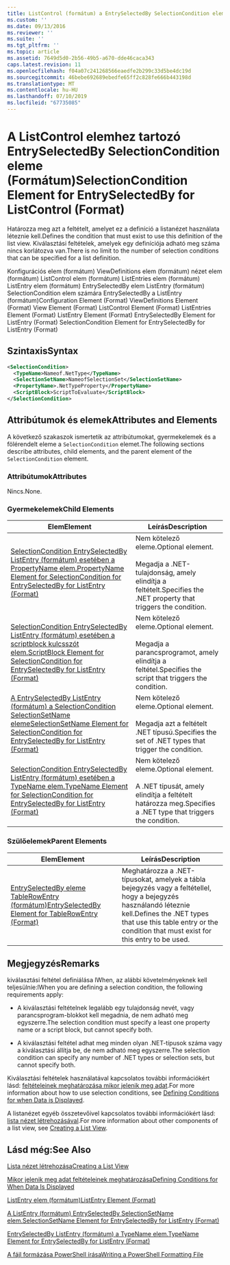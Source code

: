 ```yaml
---
title: ListControl (formátum) a EntrySelectedBy SelectionCondition eleme |} A Microsoft Docs
ms.custom: ''
ms.date: 09/13/2016
ms.reviewer: ''
ms.suite: ''
ms.tgt_pltfrm: ''
ms.topic: article
ms.assetid: 7649d5d0-2b56-49b5-a670-dde46caca343
caps.latest.revision: 11
ms.openlocfilehash: f04a07c241268566eaedfe2b299c33d5be4dc19d
ms.sourcegitcommit: 46bebe692689ebedfe65ff2c828fe666b443198d
ms.translationtype: MT
ms.contentlocale: hu-HU
ms.lasthandoff: 07/10/2019
ms.locfileid: "67735085"
---
```

# <a name="selectioncondition-element-for-entryselectedby-for-listcontrol-format"></a><span data-ttu-id="e5513-102">A ListControl elemhez tartozó EntrySelectedBy SelectionCondition eleme (Formátum)</span><span class="sxs-lookup"><span data-stu-id="e5513-102">SelectionCondition Element for EntrySelectedBy for ListControl (Format)</span></span>

<span data-ttu-id="e5513-103">Határozza meg azt a feltételt, amelyet ez a definíció a listanézet használata léteznie kell.</span><span class="sxs-lookup"><span data-stu-id="e5513-103">Defines the condition that must exist to use this definition of the list view.</span></span> <span data-ttu-id="e5513-104">Kiválasztási feltételek, amelyek egy definíciója adható meg száma nincs korlátozva van.</span><span class="sxs-lookup"><span data-stu-id="e5513-104">There is no limit to the number of selection conditions that can be specified for a list definition.</span></span>

<span data-ttu-id="e5513-105">Konfigurációs elem (formátum) ViewDefinitions elem (formátum) nézet elem (formátum) ListControl elem (formátum) ListEntries elem (formátum) ListEntry elem (formátum) EntrySelectedBy elem ListEntry (formátum) SelectionCondition elem számára EntrySelectedBy a ListEntry (formátum)</span><span class="sxs-lookup"><span data-stu-id="e5513-105">Configuration Element (Format) ViewDefinitions Element (Format) View Element (Format) ListControl Element (Format) ListEntries Element (Format) ListEntry Element (Format) EntrySelectedBy Element for ListEntry (Format) SelectionCondition Element for EntrySelectedBy for ListEntry (Format)</span></span>

## <a name="syntax"></a><span data-ttu-id="e5513-106">Szintaxis</span><span class="sxs-lookup"><span data-stu-id="e5513-106">Syntax</span></span>

```xml
<SelectionCondition>
  <TypeName>Nameof.NetType</TypeName>
  <SelectionSetName>NameofSelectionSet</SelectionSetName>
  <PropertyName>.NetTypeProperty</PropertyName>
  <ScriptBlock>ScriptToEvaluate</ScriptBlock>
</SelectionCondition>
```

## <a name="attributes-and-elements"></a><span data-ttu-id="e5513-107">Attribútumok és elemek</span><span class="sxs-lookup"><span data-stu-id="e5513-107">Attributes and Elements</span></span>

<span data-ttu-id="e5513-108">A következő szakaszok ismertetik az attribútumokat, gyermekelemek és a fölérendelt eleme a `SelectionCondition` elemet.</span><span class="sxs-lookup"><span data-stu-id="e5513-108">The following sections describe attributes, child elements, and the parent element of the `SelectionCondition` element.</span></span>

### <a name="attributes"></a><span data-ttu-id="e5513-109">Attribútumok</span><span class="sxs-lookup"><span data-stu-id="e5513-109">Attributes</span></span>

<span data-ttu-id="e5513-110">Nincs.</span><span class="sxs-lookup"><span data-stu-id="e5513-110">None.</span></span>

### <a name="child-elements"></a><span data-ttu-id="e5513-111">Gyermekelemek</span><span class="sxs-lookup"><span data-stu-id="e5513-111">Child Elements</span></span>

|<span data-ttu-id="e5513-112">Elem</span><span class="sxs-lookup"><span data-stu-id="e5513-112">Element</span></span>|<span data-ttu-id="e5513-113">Leírás</span><span class="sxs-lookup"><span data-stu-id="e5513-113">Description</span></span>|
|-------------|-----------------|
|[<span data-ttu-id="e5513-114">SelectionCondition EntrySelectedBy ListEntry (formátum) esetében a PropertyName elem.</span><span class="sxs-lookup"><span data-stu-id="e5513-114">PropertyName Element for SelectionCondition for EntrySelectedBy for ListEntry (Format)</span></span>](./propertyname-element-for-selectioncondition-for-entryselectedby-for-listcontrol-format.md)|<span data-ttu-id="e5513-115">Nem kötelező eleme.</span><span class="sxs-lookup"><span data-stu-id="e5513-115">Optional element.</span></span><br /><br /> <span data-ttu-id="e5513-116">Megadja a .NET-tulajdonság, amely elindítja a feltételt.</span><span class="sxs-lookup"><span data-stu-id="e5513-116">Specifies the .NET property that triggers the condition.</span></span>|
|[<span data-ttu-id="e5513-117">SelectionCondition EntrySelectedBy ListEntry (formátum) esetében a scriptblock kulcsszót elem.</span><span class="sxs-lookup"><span data-stu-id="e5513-117">ScriptBlock Element for SelectionCondition for EntrySelectedBy for ListEntry (Format)</span></span>](./scriptblock-element-for-selectioncondition-for-entryselectedby-for-listcontrol-format.md)|<span data-ttu-id="e5513-118">Nem kötelező eleme.</span><span class="sxs-lookup"><span data-stu-id="e5513-118">Optional element.</span></span><br /><br /> <span data-ttu-id="e5513-119">Megadja a parancsprogramot, amely elindítja a feltétel.</span><span class="sxs-lookup"><span data-stu-id="e5513-119">Specifies the script that triggers the condition.</span></span>|
|[<span data-ttu-id="e5513-120">A EntrySelectedBy ListEntry (formátum) a SelectionCondition SelectionSetName eleme</span><span class="sxs-lookup"><span data-stu-id="e5513-120">SelectionSetName Element for SelectionCondition for EntrySelectedBy for ListEntry (Format)</span></span>](./selectionsetname-element-for-selectioncondition-for-entryselectedby-for-listentry-format.md)|<span data-ttu-id="e5513-121">Nem kötelező eleme.</span><span class="sxs-lookup"><span data-stu-id="e5513-121">Optional element.</span></span><br /><br /> <span data-ttu-id="e5513-122">Megadja azt a feltételt .NET típusú.</span><span class="sxs-lookup"><span data-stu-id="e5513-122">Specifies the set of .NET types that trigger the condition.</span></span>|
|[<span data-ttu-id="e5513-123">SelectionCondition EntrySelectedBy ListEntry (formátum) esetében a TypeName elem.</span><span class="sxs-lookup"><span data-stu-id="e5513-123">TypeName Element for SelectionCondition for EntrySelectedBy for ListEntry (Format)</span></span>](./typename-element-for-selectioncondition-for-entryselectedby-for-listcontrol-format.md)|<span data-ttu-id="e5513-124">Nem kötelező eleme.</span><span class="sxs-lookup"><span data-stu-id="e5513-124">Optional element.</span></span><br /><br /> <span data-ttu-id="e5513-125">A .NET típusát, amely elindítja a feltételt határozza meg.</span><span class="sxs-lookup"><span data-stu-id="e5513-125">Specifies a .NET type that triggers the condition.</span></span>|

### <a name="parent-elements"></a><span data-ttu-id="e5513-126">Szülőelemek</span><span class="sxs-lookup"><span data-stu-id="e5513-126">Parent Elements</span></span>

|<span data-ttu-id="e5513-127">Elem</span><span class="sxs-lookup"><span data-stu-id="e5513-127">Element</span></span>|<span data-ttu-id="e5513-128">Leírás</span><span class="sxs-lookup"><span data-stu-id="e5513-128">Description</span></span>|
|-------------|-----------------|
|[<span data-ttu-id="e5513-129">EntrySelectedBy eleme TableRowEntry (formátum)</span><span class="sxs-lookup"><span data-stu-id="e5513-129">EntrySelectedBy Element for TableRowEntry (Format)</span></span>](./entryselectedby-element-for-tablerowentry-for-tablecontrol-format.md)|<span data-ttu-id="e5513-130">Meghatározza a .NET-típusokat, amelyek a tábla bejegyzés vagy a feltétellel, hogy a bejegyzés használandó léteznie kell.</span><span class="sxs-lookup"><span data-stu-id="e5513-130">Defines the .NET types that use this table entry or the condition that must exist for this entry to be used.</span></span>|

## <a name="remarks"></a><span data-ttu-id="e5513-131">Megjegyzés</span><span class="sxs-lookup"><span data-stu-id="e5513-131">Remarks</span></span>

<span data-ttu-id="e5513-132">kiválasztási feltétel definiálása lWhen, az alábbi követelményeknek kell teljesülnie:</span><span class="sxs-lookup"><span data-stu-id="e5513-132">lWhen you are defining a selection condition, the following requirements apply:</span></span>

- <span data-ttu-id="e5513-133">A kiválasztási feltételnek legalább egy tulajdonság nevét, vagy parancsprogram-blokkot kell megadnia, de nem adható meg egyszerre.</span><span class="sxs-lookup"><span data-stu-id="e5513-133">The selection condition must specify a least one property name or a script block, but cannot specify both.</span></span>

- <span data-ttu-id="e5513-134">A kiválasztási feltétel adhat meg minden olyan .NET-típusok száma vagy a kiválasztási állítja be, de nem adható meg egyszerre.</span><span class="sxs-lookup"><span data-stu-id="e5513-134">The selection condition can specify any number of .NET types or selection sets, but cannot specify both.</span></span>

<span data-ttu-id="e5513-135">Kiválasztási feltételek használatával kapcsolatos további információkért lásd: [feltételeinek meghatározása mikor jelenik meg adat](./defining-conditions-for-displaying-data.md).</span><span class="sxs-lookup"><span data-stu-id="e5513-135">For more information about how to use selection conditions, see [Defining Conditions for when Data is Displayed](./defining-conditions-for-displaying-data.md).</span></span>

<span data-ttu-id="e5513-136">A listanézet egyéb összetevőivel kapcsolatos további információkért lásd: [lista nézet létrehozásával](./creating-a-list-view.md).</span><span class="sxs-lookup"><span data-stu-id="e5513-136">For more information about other components of a list view, see [Creating a List View](./creating-a-list-view.md).</span></span>

## <a name="see-also"></a><span data-ttu-id="e5513-137">Lásd még:</span><span class="sxs-lookup"><span data-stu-id="e5513-137">See Also</span></span>

[<span data-ttu-id="e5513-138">Lista nézet létrehozása</span><span class="sxs-lookup"><span data-stu-id="e5513-138">Creating a List View</span></span>](./creating-a-list-view.md)

[<span data-ttu-id="e5513-139">Mikor jelenik meg adat feltételeinek meghatározása</span><span class="sxs-lookup"><span data-stu-id="e5513-139">Defining Conditions for When Data Is Displayed</span></span>](./defining-conditions-for-displaying-data.md)

[<span data-ttu-id="e5513-140">ListEntry elem (formátum)</span><span class="sxs-lookup"><span data-stu-id="e5513-140">ListEntry Element (Format)</span></span>](./listentry-element-for-listcontrol-format.md)

[<span data-ttu-id="e5513-141">A ListEntry (formátum) EntrySelectedBy SelectionSetName elem.</span><span class="sxs-lookup"><span data-stu-id="e5513-141">SelectionSetName Element for EntrySelectedBy for ListEntry (Format)</span></span>](./selectionsetname-element-for-entryselectedby-for-listcontrol-format.md)

[<span data-ttu-id="e5513-142">EntrySelectedBy ListEntry (formátum) a TypeName elem.</span><span class="sxs-lookup"><span data-stu-id="e5513-142">TypeName Element for EntrySelectedBy for ListEntry (Format)</span></span>](/powershell/developer/format/typename-element-for-entryselectedby-for-listcontrol-format)

[<span data-ttu-id="e5513-143">A fájl formázása PowerShell írása</span><span class="sxs-lookup"><span data-stu-id="e5513-143">Writing a PowerShell Formatting File</span></span>](./writing-a-powershell-formatting-file.md)
